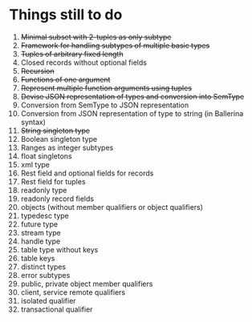 # Things still to do

1. ~~Minimal subset with 2-tuples as only subtype~~
2. ~~Framework for handling subtypes of multiple basic types~~
3. ~~Tuples of arbitrary fixed length~~
4. Closed records without optional fields
5. ~~Recursion~~
6. ~~Functions of one argument~~
7. ~~Represent multiple function arguments using tuples~~
8. ~~Devise JSON representation of types and conversion into SemType~~
9. Conversion from SemType to JSON representation
10. Conversion from JSON representation of type to string (in Ballerina syntax)
11. ~~String singleton type~~
12. Boolean singleton type
13. Ranges as integer subtypes
14. float singletons
15. xml type
16. Rest field and optional fields for records
17. Rest field for tuples
18. readonly type
19. readonly record fields
20. objects (without member qualifiers or object qualifiers)
21. typedesc type
22. future type
23. stream type
24. handle type
25. table type without keys
26. table keys
27. distinct types
28. error subtypes
29. public, private object member qualifiers
30. client, service remote qualifiers
31. isolated qualifier
32. transactional qualifier
